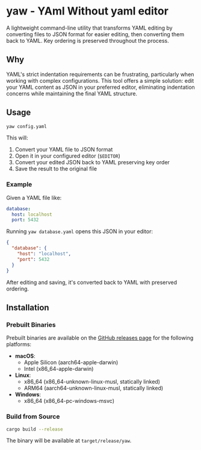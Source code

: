 # yaw - YAml Without yaml editor

A lightweight command-line utility that transforms YAML editing by converting files to JSON format for easier editing, then converting them back to YAML. Key ordering is preserved throughout the process.

## Why

YAML's strict indentation requirements can be frustrating, particularly when working with complex configurations. This tool offers a simple solution: edit your YAML content as JSON in your preferred editor, eliminating indentation concerns while maintaining the final YAML structure.

## Usage

```bash
yaw config.yaml
```

This will:
1. Convert your YAML file to JSON format
2. Open it in your configured editor (`$EDITOR`)
3. Convert your edited JSON back to YAML preserving key order
4. Save the result to the original file

### Example

Given a YAML file like:
```yaml
database:
  host: localhost
  port: 5432
```

Running `yaw database.yaml` opens this JSON in your editor:
```json
{
  "database": {
    "host": "localhost",
    "port": 5432
  }
}
```

After editing and saving, it's converted back to YAML with preserved ordering.

## Installation

### Prebuilt Binaries

Prebuilt binaries are available on the [GitHub releases page](https://github.com/jakobwesthoff/yaw/releases) for the following platforms:

- **macOS**: 
  - Apple Silicon (aarch64-apple-darwin)
  - Intel (x86_64-apple-darwin)
- **Linux**: 
  - x86_64 (x86_64-unknown-linux-musl, statically linked)
  - ARM64 (aarch64-unknown-linux-musl, statically linked)
- **Windows**: 
  - x86_64 (x86_64-pc-windows-msvc)

### Build from Source

```bash
cargo build --release
```

The binary will be available at `target/release/yaw`.

